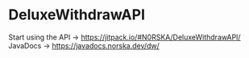 # DeluxeWithdrawAPI

Start using the API -> https://jitpack.io/#N0RSKA/DeluxeWithdrawAPI/
JavaDocs -> https://javadocs.norska.dev/dw/
